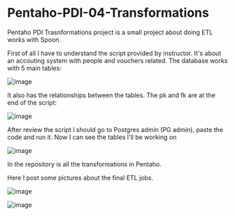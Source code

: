 # Pentaho-PDI-04-Transformations
Pentaho PDI Trasnformations project is a small project about doing ETL works with Spoon.


First of all I have to understand the script provided by instructor. 
It's about an accouting system with people and vouchers related. The database works with 5 main tables:

![image](https://user-images.githubusercontent.com/20979227/230801509-480d83da-2c8f-4341-884d-5bc2480e7517.png)

It also has the relationships between the tables. The pk and fk are at the end of the script:

![image](https://user-images.githubusercontent.com/20979227/230801637-b00cc0fa-4861-4f23-b5bc-af4a04175bc1.png)

After review the script I should go to Postgres admin (PG admin), paste the code and run it. Now I can see the tables I'll be working on

![image](https://user-images.githubusercontent.com/20979227/230801956-f2c66527-e755-4928-b787-e9af0fa88bcb.png)

In the repository is all the transformations in Pentaho. 

Here I post some pictures about the final ETL jobs.

![image](https://user-images.githubusercontent.com/20979227/232319410-8f944ef7-4920-424e-86de-fb673d74f5cc.png)

![image](https://user-images.githubusercontent.com/20979227/233498186-0d8c469d-95fe-4a54-8e49-bdc90606b6bf.png)



